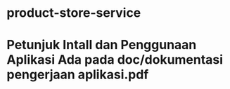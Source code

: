 # product-store-service
# Petunjuk Intall dan Penggunaan Aplikasi Ada pada doc/dokumentasi pengerjaan aplikasi.pdf